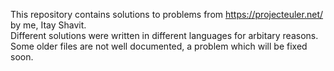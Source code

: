 This repository contains solutions to problems from https://projecteuler.net/ by me, Itay Shavit.<br/>
Different solutions were written in different languages for arbitary reasons.<br/>
Some older files are not well documented, a problem which will be fixed soon.
